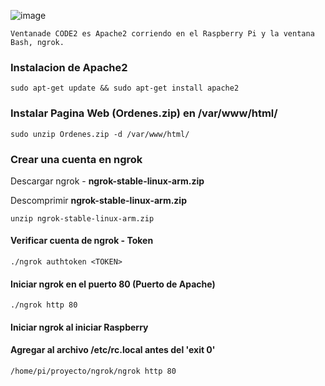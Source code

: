 ![image](https://ngrok.com/static/img/demo.png)

`Ventanade CODE2 es Apache2 corriendo en el Raspberry Pi y la ventana Bash, ngrok.`

### Instalacion de Apache2
`sudo apt-get update && sudo apt-get install apache2`

### Instalar Pagina Web (Ordenes.zip) en /var/www/html/

`sudo unzip Ordenes.zip -d /var/www/html/`

### Crear una cuenta en ngrok
Descargar ngrok - **ngrok-stable-linux-arm.zip**

Descomprimir **ngrok-stable-linux-arm.zip**

`unzip ngrok-stable-linux-arm.zip`

#### Verificar cuenta de ngrok - Token
`./ngrok authtoken <TOKEN>`

#### Iniciar ngrok en el puerto 80 (Puerto de Apache)
`./ngrok http 80`

#### Iniciar ngrok al iniciar Raspberry
#### Agregar al archivo /etc/rc.local antes del 'exit 0'

`/home/pi/proyecto/ngrok/ngrok http 80`
